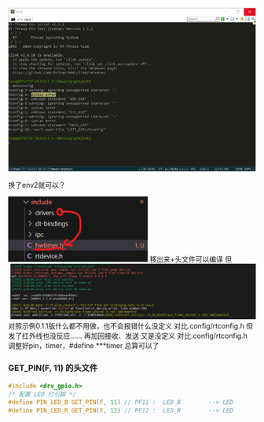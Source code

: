 ![语法错误图](syntax_env1.5.png)


换了env2就可以？

![alt text](image-1.png)
移出来+头文件可以编译
但
![alt text](image.png)
对照示例0.1.1版什么都不用做，也不会报错什么没定义
对比.config/rtconfig.h
但发了红外线也没反应……
再加回接收、发送
又是没定义
对比.config/rtconfig.h
调整好pin，timer，#define ***timer
总算可以了

### GET_PIN(F, 11) 的头文件

``` c
#include <drv_gpio.h>
/* 配置 LED 灯引脚 */
#define PIN_LED_B GET_PIN(F, 11) // PF11 :  LED_B        --> LED
#define PIN_LED_R GET_PIN(F, 12) // PF12 :  LED_R        --> LED
```